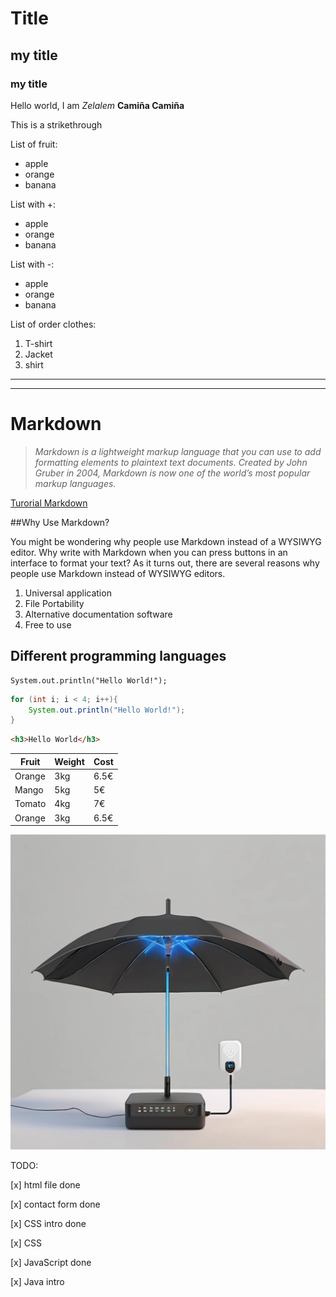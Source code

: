 # Title 
## my title
### my title

Hello world, I am *Zelalem* **Camiña Camiña** 

This is a strikethrough

<!--Unorder list-->
List of fruit:
* apple 
* orange
* banana

List with +:
+ apple 
+ orange
+ banana

List with -:
- apple 
- orange
- banana

<!--Order list-->
List of order clothes:
1. T-shirt
2. Jacket 
3. shirt 

---
---

# Markdown

> *Markdown is a lightweight markup language that you can use to add formatting elements to plaintext text documents. Created by John Gruber in 2004, Markdown is now one of the world’s most popular markup languages.*

[Turorial Markdown](https://www.youtube.com/watch?v=oxaH9CFpeEE&ab_channel=FaztCode)

##Why Use Markdown?

You might be wondering why people use Markdown instead of a WYSIWYG editor. Why write with Markdown when you can press buttons in an interface to format your text? As it turns out, there are several reasons why people use Markdown instead of WYSIWYG editors.

1.  Universal application
2.  File Portability
3.  Alternative documentation software 
4.  Free to use


## Different programming languages

```
System.out.println("Hello World!");
```
```Java
for (int i; i < 4; i++){
    System.out.println("Hello World!");
}
```
```html
<h3>Hello World</h3>
```
|Fruit       | Weight    | Cost  
|-|-|-|
| Orange     |  3kg      |   6.5€   |
| Mango      |  5kg      |   5€     |
| Tomato     |  4kg      |   7€     |
| Orange     |  3kg      |   6.5€   |

![Router and umbrella](unbrella.jpg)

TODO:

[x] html file done

[x] contact form done

[x] CSS intro done

[x] CSS

[x] JavaScript done

[x] Java intro